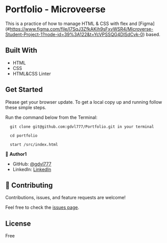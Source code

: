 # Portfolio - Microveerse

This is a practice of how to manage HTML & CSS with flex and [Figma] (#https://www.figma.com/file/l7SqJ3ZfkAKih9sFxvWSR4/Microverse-Student-Project-1?node-id=39%3A122&t=YcVPSSQG4DlSdCvk-0) based. 

## Built With

- HTML
- CSS
- HTML&CSS Linter

## Get Started

Please get your browser update.
To get a local copy up and running follow these simple steps.

Run the command below from the Terminal:

      git clone git@github.com:gdvl777/Portfolio.git in your terminal

	  cd portfolio

	  start /src/index.html

👤 **Author1**

- GitHub: [@gdvl777](https://github.com/gdvl777)
- LinkedIn: [LinkedIn](https://www.linkedin.com/in/dvillalba777//)  


## 🤝 Contributing

Contributions, issues, and feature requests are welcome!

Feel free to check the [issues page](../../issues/).

## License

Free
